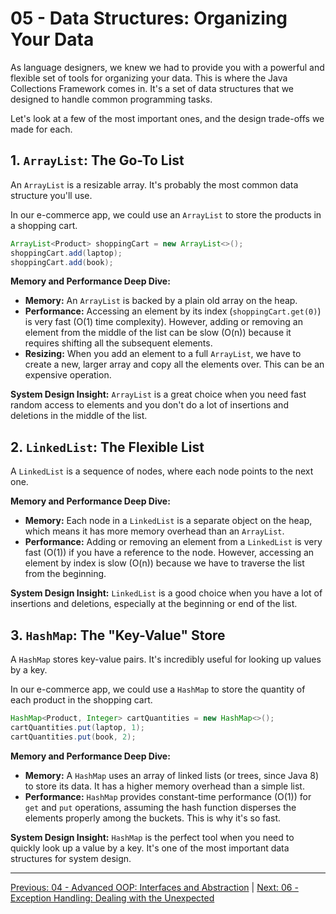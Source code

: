 # 05 - Data Structures: Organizing Your Data

As language designers, we knew we had to provide you with a powerful and flexible set of tools for organizing your data. This is where the Java Collections Framework comes in. It's a set of data structures that we designed to handle common programming tasks.

Let's look at a few of the most important ones, and the design trade-offs we made for each.

## 1. `ArrayList`: The Go-To List

An `ArrayList` is a resizable array. It's probably the most common data structure you'll use.

In our e-commerce app, we could use an `ArrayList` to store the products in a shopping cart.

```java
ArrayList<Product> shoppingCart = new ArrayList<>();
shoppingCart.add(laptop);
shoppingCart.add(book);
```

**Memory and Performance Deep Dive:**

*   **Memory:** An `ArrayList` is backed by a plain old array on the heap.
*   **Performance:** Accessing an element by its index (`shoppingCart.get(0)`) is very fast (O(1) time complexity). However, adding or removing an element from the middle of the list can be slow (O(n)) because it requires shifting all the subsequent elements.
*   **Resizing:** When you add an element to a full `ArrayList`, we have to create a new, larger array and copy all the elements over. This can be an expensive operation.

**System Design Insight:** `ArrayList` is a great choice when you need fast random access to elements and you don't do a lot of insertions and deletions in the middle of the list.

## 2. `LinkedList`: The Flexible List

A `LinkedList` is a sequence of nodes, where each node points to the next one.

**Memory and Performance Deep Dive:**

*   **Memory:** Each node in a `LinkedList` is a separate object on the heap, which means it has more memory overhead than an `ArrayList`.
*   **Performance:** Adding or removing an element from a `LinkedList` is very fast (O(1)) if you have a reference to the node. However, accessing an element by index is slow (O(n)) because we have to traverse the list from the beginning.

**System Design Insight:** `LinkedList` is a good choice when you have a lot of insertions and deletions, especially at the beginning or end of the list.

## 3. `HashMap`: The "Key-Value" Store

A `HashMap` stores key-value pairs. It's incredibly useful for looking up values by a key.

In our e-commerce app, we could use a `HashMap` to store the quantity of each product in the shopping cart.

```java
HashMap<Product, Integer> cartQuantities = new HashMap<>();
cartQuantities.put(laptop, 1);
cartQuantities.put(book, 2);
```

**Memory and Performance Deep Dive:**

*   **Memory:** A `HashMap` uses an array of linked lists (or trees, since Java 8) to store its data. It has a higher memory overhead than a simple list.
*   **Performance:** `HashMap` provides constant-time performance (O(1)) for `get` and `put` operations, assuming the hash function disperses the elements properly among the buckets. This is why it's so fast.

**System Design Insight:** `HashMap` is the perfect tool when you need to quickly look up a value by a key. It's one of the most important data structures for system design.

---

[Previous: 04 - Advanced OOP: Interfaces and Abstraction](../04-Advanced-OOP/README.md) | [Next: 06 - Exception Handling: Dealing with the Unexpected](../06-Exception-Handling/README.md)
